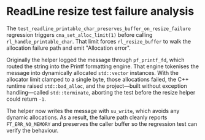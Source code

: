 # ReadLine resize test failure analysis

The `test_readline_printable_char_preserves_buffer_on_resize_failure` regression triggers
`cma_set_alloc_limit(1)` before calling `rl_handle_printable_char`. That limit forces
`rl_resize_buffer` to walk the allocation failure path and emit "Allocation error".

Originally the helper logged the message through `pf_printf_fd`, which routed the string
into the Printf formatting engine. That engine tokenises the message into dynamically
allocated `std::vector` instances. With the allocator limit clamped to a single byte,
those allocations failed, the C++ runtime raised `std::bad_alloc`, and the project—built
without exception handling—called `std::terminate`, aborting the test before the resize
helper could return `-1`.

The helper now writes the message with `su_write`, which avoids any dynamic allocations.
As a result, the failure path cleanly reports `FT_ERR_NO_MEMORY` and preserves the caller
buffer so the regression test can verify the behaviour.
